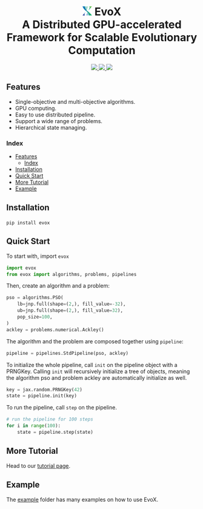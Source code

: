 <h1 align="center">
  <img src=./docs/source/_static/evox_logo.png alt="Logo" height="24em"/>
  <strong>EvoX</strong>
  <br>
  A Distributed GPU-accelerated Framework for Scalable Evolutionary Computation
</h1>

<div align="center">
  <a href="https://evox.readthedocs.io/">
    <img src="https://img.shields.io/badge/docs-readthedocs-blue?style=for-the-badge" href="https://evox.readthedocs.io/">
  </a>
  <a href="https://arxiv.org/abs/2301.12457">
    <img src="https://img.shields.io/badge/paper-arxiv-red?style=for-the-badge">
  </a>
  <a href="https://github.com/EMI-Group/evox/actions/workflows/python-package.yml">
    <img src="https://img.shields.io/github/actions/workflow/status/EMI-Group/evox/python-package.yml?style=for-the-badge">
  </a>
</div>


## Features

- Single-objective and multi-objective algorithms.
- GPU computing.
- Easy to use distributed pipeline.
- Support a wide range of problems.
- Hierarchical state managing.

### Index

- [Features](#features)
  - [Index](#index)
- [Installation](#installation)
- [Quick Start](#quick-start)
- [More Tutorial](#more-tutorial)
- [Example](#example)

## Installation

``
pip install evox
``

## Quick Start

To start with, import `evox`

```python
import evox
from evox import algorithms, problems, pipelines
```

Then, create an algorithm and a problem:

```python
pso = algorithms.PSO(
    lb=jnp.full(shape=(2,), fill_value=-32),
    ub=jnp.full(shape=(2,), fill_value=32),
    pop_size=100,
)
ackley = problems.numerical.Ackley()
```

The algorithm and the problem are composed together using `pipeline`:

```python
pipeline = pipelines.StdPipeline(pso, ackley)
```

To initialize the whole pipeline, call `init` on the pipeline object with a PRNGKey. Calling `init` will recursively initialize a tree of objects, meaning the algorithm pso and problem ackley are automatically initialize as well.

```python
key = jax.random.PRNGKey(42)
state = pipeline.init(key)
```

To run the pipeline, call `step` on the pipeline.

```python
# run the pipeline for 100 steps
for i in range(100):
    state = pipeline.step(state)
```

## More Tutorial

Head to our [tutorial page](https://evox.readthedocs.io/en/latest/guide/index.html).

## Example

The [example](https://github.com/EMI-Group/evox/tree/main/examples) folder has many examples on how to use EvoX.

